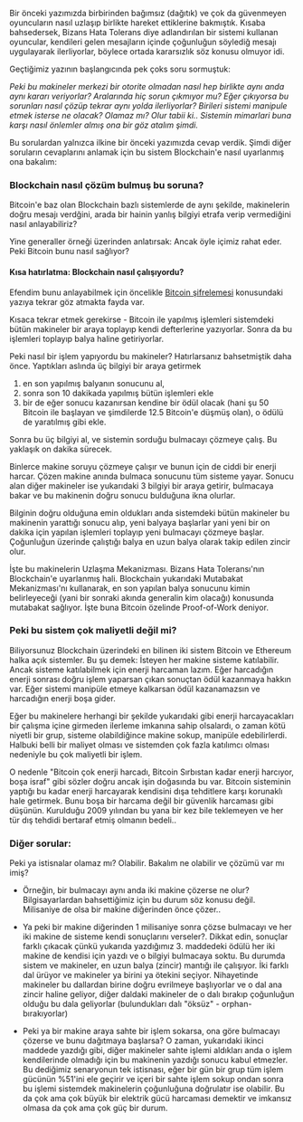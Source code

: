 



Bir önceki yazımızda birbirinden bağımsız (dağıtık) ve çok da güvenmeyen oyuncuların nasıl uzlaşıp birlikte hareket ettiklerine bakmıştık. Kısaba bahsedersek, Bizans Hata Tolerans diye adlandırılan bir sistemi kullanan oyuncular, kendileri gelen mesajların içinde çoğunluğun söylediğ mesajı uygulayarak ilerliyorlar, böylece ortada kararsızlık söz konusu olmuyor idi. 

Geçtiğimiz yazının başlangıcında pek çoks soru sormuştuk: 

*Peki bu makineler merkezi bir otorite olmadan nasıl hep birlikte aynı anda aynı kararı veriyorlar? Aralarında hiç sorun çıkmıyor mu? Eğer çıkıyorsa bu sorunları nasıl çözüp tekrar aynı yolda ilerliyorlar? Birileri sistemi manipule etmek isterse ne olacak? Olamaz mı? Olur tabii ki.. Sistemin mimarlari buna karşı nasıl önlemler almış ona bir göz atalım şimdi.*

Bu sorulardan yalnızca ilkine bir önceki yazımızda cevap verdik. Şimdi diğer soruların cevaplarını anlamak için bu sistem Blockchain'e nasıl uyarlanmış ona bakalım: 


### Blockchain nasıl çözüm bulmuş bu soruna?


Bitcoin'e baz olan Blockchain bazlı sistemlerde de aynı şekilde, makinelerin doğru mesajı verdğini, arada bir hainin yanlış bilgiyi etrafa verip vermediğini nasıl anlayabiliriz? 

Yine generaller örneği üzerinden anlatırsak: Ancak öyle içimiz rahat eder. Peki Bitcoin bunu nasıl sağlıyor?

#### Kısa hatırlatma: Blockchain nasıl çalışıyordu?

Efendim bunu anlayabilmek için öncelikle [Bitcoin şifrelemesi](http://ademimerkezi.com/genel/2018/05/08/Peki-Blockchain-sifrelemesi-nasil-calisiyor.html) konusundaki yazıya tekrar göz atmakta fayda var. 

Kısaca tekrar etmek gerekirse - Bitcoin ile yapılmış işlemleri sistemdeki bütün makineler bir araya toplayıp kendi defterlerine yazıyorlar.  Sonra da bu işlemleri toplayıp balya haline getiriyorlar. 

Peki nasıl bir işlem yapıyordu bu makineler? Hatırlarsanız bahsetmiştik daha önce. Yaptıkları aslında üç bilgiyi bir araya getirmek

1. en son yapılmış balyanın sonucunu al,
2. sonra son 10 dakikada yapılmış bütün işlemleri ekle
3. bir de eğer sonucu kazanırsan kendine bir ödül olacak (hani şu 50 Bitcoin ile başlayan ve şimdilerde 12.5 Bitcoin'e düşmüş olan), o ödülü de yaratılmış gibi ekle. 

Sonra bu üç bilgiyi al, ve sistemin sorduğu bulmacayı çözmeye çalış. Bu yaklaşık on dakika sürecek. 

Binlerce makine soruyu çözmeye çalışır ve bunun için de ciddi bir enerji harcar. Çözen makine anında bulmaca sonucunu tüm sisteme yayar. Sonucu alan diğer makineler ise yukarıdaki 3 bilgiyi bir araya getirir, bulmacaya bakar ve bu makinenin doğru sonucu bulduğuna ikna olurlar. 

Bilginin doğru olduğuna emin oldukları anda sistemdeki bütün makineler bu makinenin yarattığı sonucu alıp, yeni balyaya başlarlar yani yeni bir on dakika için yapılan işlemleri toplayıp yeni bulmacayı çözmeye başlar. Çoğunluğun üzerinde çalıştığı balya en uzun balya olarak takip edilen zincir olur. 

İşte bu makinelerin Uzlaşma Mekanizması. Bizans Hata Toleransı'nın Blockchain'e uyarlanmış hali. Blockchain yukarıdaki Mutabakat Mekanizması'nı kullanarak, en son yapılan balya sonucunu kimin belirleyeceği (yani bir sonraki akında generalin kim olacağı) konusunda mutabakat sağlıyor. İşte buna Bitcoin özelinde Proof-of-Work deniyor.



### Peki bu sistem çok maliyetli değil mi?

Biliyorsunuz Blockchain üzerindeki en bilinen iki sistem Bitcoin ve Ethereum halka açık sistemler. Bu şu demek: İsteyen her makine sisteme katılabilir. Ancak sisteme katılabilmek için enerji harcaman lazım. Eğer harcadığın enerji sonrası doğru işlem yaparsan çıkan sonuçtan ödül kazanmaya hakkın var. Eğer sistemi manipüle etmeye kalkarsan ödül kazanamazsın ve harcadığın enerji boşa gider. 

Eğer bu makinelere herhangi bir şekilde yukarıdaki gibi enerji harcayacakları bir çalışma içine girmeden ilerleme imkanına sahip olsalardı, o zaman kötü niyetli bir grup, sisteme olabildiğince makine sokup, manipüle edebilirlerdi. Halbuki belli bir maliyet olması ve sistemden çok fazla katılımcı olması nedeniyle bu çok maliyetli bir işlem. 

O nedenle "Bitcoin çok enerji harcadı, Bitcoin Sırbıstan kadar enerji harcıyor, boşa israf" gibi sözler doğru ancak işin doğasında bu var. Bitcoin sisteminin yaptığı bu kadar enerji harcayarak kendisini dışa tehditlere karşı korunaklı hale getirmek. Bunu boşa bir harcama değil bir güvenlik harcaması gibi düşünün. Kurulduğu 2009 yılından bu yana bir kez bile teklemeyen ve her tür dış tehdidi bertaraf etmiş olmanın bedeli.. 

### Diğer sorular:

Peki ya istisnalar olamaz mı? Olabilir. Bakalım ne olabilir ve çözümü var mı imiş?

* Örneğin, bir bulmacayı aynı anda iki makine çözerse ne olur? Bilgisayarlardan bahsettiğimiz için bu durum söz konusu değil. Milisaniye de olsa bir makine diğerinden önce çözer.. 

* Ya peki bir makine diğerinden 1 milisaniye sonra çözse bulmacayı ve her iki makine de sisteme kendi sonuçlarını verseler?. Dikkat edin, sonuçlar farklı çıkacak çünkü yukarıda yazdığımız 3. maddedeki ödülü her iki makine de kendisi için yazdı ve o bilgiyi bulmacaya soktu. Bu durumda sistem ve makineler, en uzun balya (zincir) mantığı ile çalışıyor. İki farklı dal ürüyor ve makineler ya birini ya ötekini seçiyor. Nihayetinde makineler bu dallardan birine doğru evrilmeye başlıyorlar ve o dal ana zincir haline geliyor, diğer daldaki makineler de o dalı bırakıp çoğunluğun olduğu bu dala geliyorlar (bulundukları dalı "öksüz" - orphan- bırakıyorlar)

* Peki ya bir makine araya sahte bir işlem sokarsa, ona göre bulmacayı çözerse ve bunu dağıtmaya başlarsa? O zaman, yukarıdaki ikinci maddede yazdığı gibi, diğer makineler sahte işlemi aldıkları anda o işlem kendilerinde olmadığı için bu makinenin yazdığı sonucu kabul etmezler. Bu dediğimiz senaryonun tek istisnası, eğer bir gün bir grup tüm işlem gücünün %51'ini ele geçirir ve içeri bir sahte işlem sokup ondan sonra bu işlemi sistemdek makinelerin çoğunluğuna doğrulatır ise olabilir. Bu da çok ama çok büyük bir elektrik gücü harcaması demektir ve imkansız olmasa da çok ama çok güç bir durum. 




